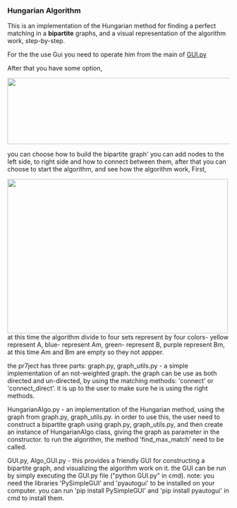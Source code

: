 ### Hungarian Algorithm 

This is an implementation of the Hungarian method for finding a perfect matching in a **bipartite** graphs, and a visual representation of the algorithm work, step-by-step.

For the the use Gui you need to operate him from the main of [GUI.py](https://github.com/EN555/HungarianAlgorithm/blob/master/GUI.py)

After that you have some option,

<img src="https://user-images.githubusercontent.com/61500507/115743270-31291880-a39a-11eb-8e16-92c19accae9f.png" width="600" height="150">

you can choose how to build the bipartite graph' you can add nodes to the left side, to right side and how to connect between them,
after that you can choose to start the algorithm, and see how the algorithm work,
First,

<img src="https://user-images.githubusercontent.com/61500507/115744738-831e6e00-a39b-11eb-8d2a-e727067e51ce.png" width="500" height="350">
at this time the algorithm divide to four sets represent by four colors- yellow represent A, blue- represent Am, green- represent B, purple represent Bm, at this time Am and Bm are empty so they not appper.

the pr7ject has three parts:
graph.py, graph_utils.py - a simple implementation of an not-weighted graph. the graph can be use as both directed and un-directed, by using the matching methods: 'connect' or 'connect_direct'. 
it is up to the user to make sure he is using the right methods.

HungarianAlgo.py - an implementation of the Hungarian method, using the graph from graph.py, graph_utils.py.
in order to use this, the user need to construct a  bipartite graph using graph.py, graph_utils.py, and then create an instance of HungarianAlgo class, 
giving the graph as parameter in the constructor. to run the algorithm, the method 'find_max_match' need to be called.

GUI.py, Algo_GUI.py - this provides a friendly GUI for constructing a bipartite graph, and visualizing the algorithm work on it. 
the GUI can be run by simply executing the GUI.py file ("python GUI.py" in cmd).
 note: you need the libraries 'PySimpleGUI' and 'pyautogui' to be installed on your computer. you can run 'pip install PySimpleGUI' and 'pip install pyautogui' in cmd to install them.
